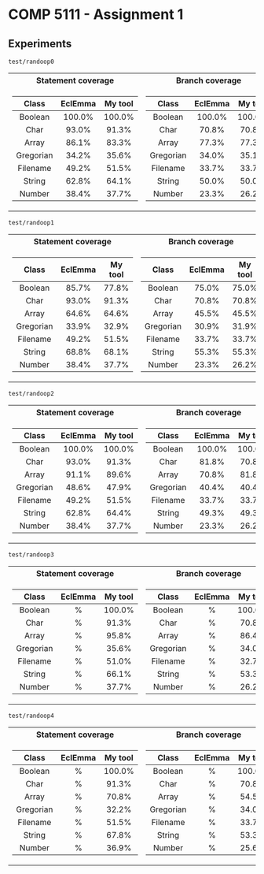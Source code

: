 # COMP 5111 - Assignment 1

## Experiments

`test/randoop0`
<table>

<tr>
<th>Statement coverage</th>
<th>Branch coverage</th>
<th>Line coverage</th>
</tr>

<tr>
<td>

| Class | EclEmma | My tool |
| :---:   | :---: | :---: |
|Boolean | 100.0% | 100.0% |
|Char | 93.0% | 91.3% |
|Array | 86.1% | 83.3% |
|Gregorian | 34.2% | 35.6% |
|Filename | 49.2% | 51.5% |
|String | 62.8% | 64.1% |
|Number | 38.4% | 37.7% |
</td>
<td>

| Class | EclEmma | My tool |
| :---:   | :---: | :---: |
|Boolean | 100.0% | 100.0% |
|Char | 70.8% | 70.8% |
|Array | 77.3% | 77.3% |
|Gregorian | 34.0% | 35.1% |
|Filename | 33.7% | 33.7% |
|String | 50.0% | 50.0% |
|Number | 23.3% | 26.2% |
</td>
<td>

| Class | EclEmma | My tool |
| :---:   | :---: | :---: |
|Boolean | 100.0% | 100.0% |
|Char | 100.0% | 100.0% |
|Array | 85.0% | 84.2% |
|Gregorian | 25.0% | 25.8% |
|Filename | 49.0% | 51.0% |
|String | 68.2% | 68.6% |
|Number | 34.3% | 42.9% |
</td></tr> 
</table>

`test/randoop1`
<table>

<tr>
<th>Statement coverage</th>
<th>Branch coverage</th>
<th>Line coverage</th>
</tr>

<tr>
<td>

| Class | EclEmma | My tool |
| :---:   | :---: | :---: |
|Boolean | 85.7% | 77.8% |
|Char | 93.0% | 91.3% |
|Array | 64.6% | 64.6% |
|Gregorian | 33.9% | 32.9% |
|Filename | 49.2% | 51.5% |
|String | 68.8% | 68.1% |
|Number | 38.4% | 37.7% |
</td>
<td>

| Class | EclEmma | My tool |
| :---:   | :---: | :---: |
|Boolean | 75.0% | 75.0% |
|Char | 70.8% | 70.8% |
|Array | 45.5% | 45.5% |
|Gregorian | 30.9% | 31.9% |
|Filename | 33.7% | 33.7% |
|String | 55.3% | 55.3% |
|Number | 23.3% | 26.2% |
</td>
<td>

| Class | EclEmma | My tool |
| :---:   | :---: | :---: |
|Boolean | 100.0% | 100.0% |
|Char | 100.0 % | 100.0% |
|Array | 70.0% | 68.4% |
|Gregorian | 25.0% | 24.2% |
|Filename | 49.0% | 51.0% |
|String | 73.2% | 73.2% |
|Number | 34.3% | 42.9% |
</td></tr> 
</table>

`test/randoop2`
<table>

<tr>
<th>Statement coverage</th>
<th>Branch coverage</th>
<th>Line coverage</th>
</tr>

<tr>
<td>

| Class | EclEmma | My tool |
| :---:   | :---: | :---: |
|Boolean | 100.0% | 100.0% |
|Char | 93.0% | 91.3% |
|Array | 91.1% | 89.6% |
|Gregorian | 48.6% | 47.9% |
|Filename | 49.2% | 51.5% |
|String | 62.8% | 64.4% |
|Number | 38.4% | 37.7% |
</td>
<td>


| Class | EclEmma | My tool |
| :---:   | :---: | :---: |
|Boolean | 100.0% | 100.0% |
|Char | 81.8% | 70.8% |
|Array | 70.8% | 81.8% |
|Gregorian | 40.4% | 40.4% |
|Filename | 33.7% | 33.7% |
|String | 49.3% | 49.3% |
|Number | 23.3% | 26.2% |
</td>
<td>

| Class | EclEmma | My tool |
| :---:   | :---: | :---: |
|Boolean | 100.0% | 100.0% |
|Char | 100.0% | 100.0% |
|Array | 90.0% | 89.5% |
|Gregorian | 47.1% | 48.4% |
|Filename | 49.0% | 51.0% |
|String | 67.5% | 68.0% |
|Number | 34.3% | 42.9% |
</td></tr> 
</table>

`test/randoop3`
<table>

<tr>
<th>Statement coverage</th>
<th>Branch coverage</th>
<th>Line coverage</th>
</tr>

<tr>
<td>

| Class | EclEmma | My tool |
| :---:   | :---: | :---: |
|Boolean | % | 100.0% |
|Char | % | 91.3% |
|Array | % | 95.8% |
|Gregorian | % | 35.6% |
|Filename | % | 51.0% |
|String | % | 66.1% |
|Number | % | 37.7% |
</td>
<td>

| Class | EclEmma | My tool |
| :---:   | :---: | :---: |
|Boolean | % | 100.0% |
|Char | % | 70.8% |
|Array | % | 86.4% |
|Gregorian | % | 34.0% |
|Filename | % | 32.7% |
|String | % | 53.3% |
|Number | % | 26.2% |
</td>
<td>

| Class | EclEmma | My tool |
| :---:   | :---: | :---: |
|Boolean | % | 100.0% |
|Char | % | 100.0% |
|Array | % | 89.5% |
|Gregorian | % | 25.8% |
|Filename | % | 50.0% |
|String | % | 70.6% |
|Number | % | 42.9% |
</td></tr> 
</table>


`test/randoop4`
<table>

<tr>
<th>Statement coverage</th>
<th>Branch coverage</th>
<th>Line coverage</th>
</tr>

<tr>
<td>

| Class | EclEmma | My tool |
| :---:   | :---: | :---: |
|Boolean | % | 100.0% |
|Char | % | 91.3% |
|Array | % | 70.8% |
|Gregorian | % | 32.2% |
|Filename | % | 51.5% |
|String | % | 67.8% |
|Number | % | 36.9% |
</td>
<td>

| Class | EclEmma | My tool |
| :---:   | :---: | :---: |
|Boolean | % | 100.0% |
|Char | % | 70.8% |
|Array | % | 54.5% |
|Gregorian | % | 34.0% |
|Filename | % | 33.7% |
|String | % | 53.3% |
|Number | % | 25.6% |
</td>
<td>

| Class | EclEmma | My tool |
| :---:   | :---: | :---: |
|Boolean | % | 100.0% |
|Char | % | 100.0% |
|Array | % | 73.7% |
|Gregorian | % | 25.8% |
|Filename | % | 51.0% |
|String | % | 71.2% |
|Number | % | 42.3% |
</td></tr> 
</table>

